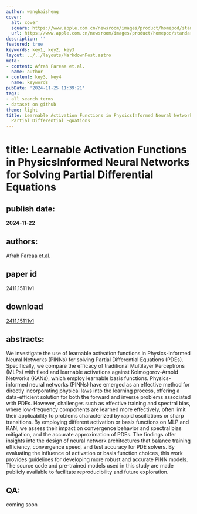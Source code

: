 ```yaml
---
author: wanghaisheng
cover:
  alt: cover
  square: https://www.apple.com.cn/newsroom/images/product/homepod/standard/Apple-HomePod-hero-230118_big.jpg.large_2x.jpg
  url: https://www.apple.com.cn/newsroom/images/product/homepod/standard/Apple-HomePod-hero-230118_big.jpg.large_2x.jpg
description: ''
featured: true
keywords: key1, key2, key3
layout: ../../layouts/MarkdownPost.astro
meta:
- content: Afrah Fareaa et.al.
  name: author
- content: key3, key4
  name: keywords
pubDate: '2024-11-25 11:39:21'
tags:
- all search terms
- dataset on github
theme: light
title: Learnable Activation Functions in PhysicsInformed Neural Networks for Solving
  Partial Differential Equations
---
```


# title: Learnable Activation Functions in PhysicsInformed Neural Networks for Solving Partial Differential Equations 
## publish date: 
**2024-11-22** 
## authors: 
  Afrah Fareaa et.al. 
## paper id
2411.15111v1
## download
[2411.15111v1](http://arxiv.org/abs/2411.15111v1)
## abstracts:
We investigate the use of learnable activation functions in Physics-Informed Neural Networks (PINNs) for solving Partial Differential Equations (PDEs). Specifically, we compare the efficacy of traditional Multilayer Perceptrons (MLPs) with fixed and learnable activations against Kolmogorov-Arnold Networks (KANs), which employ learnable basis functions. Physics-informed neural networks (PINNs) have emerged as an effective method for directly incorporating physical laws into the learning process, offering a data-efficient solution for both the forward and inverse problems associated with PDEs. However, challenges such as effective training and spectral bias, where low-frequency components are learned more effectively, often limit their applicability to problems characterized by rapid oscillations or sharp transitions. By employing different activation or basis functions on MLP and KAN, we assess their impact on convergence behavior and spectral bias mitigation, and the accurate approximation of PDEs. The findings offer insights into the design of neural network architectures that balance training efficiency, convergence speed, and test accuracy for PDE solvers. By evaluating the influence of activation or basis function choices, this work provides guidelines for developing more robust and accurate PINN models. The source code and pre-trained models used in this study are made publicly available to facilitate reproducibility and future exploration.
## QA:
coming soon

